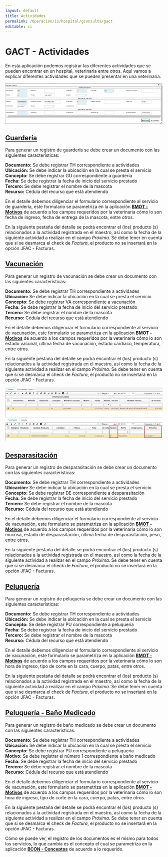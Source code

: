 ```yaml
---
layout: default
title: Actividades
permalink: /Operacion/is/hospital/gconsulta/gact
editable: si
---
```


# GACT - Actividades

En esta aplicación podemos registrar las diferentes actividades que se pueden encontrar en un hospital, veterinaria entre otros. Aqui vamos a explicar diferentes actividades que se pueden presentar en una veterinaria.  

![](MaestroGACT.png)

## [Guardería](http://docs.oasiscom.com/Operacion/is/hospital/gconsulta/gact#guardería)

Para generar un registro de guardería se debe crear un documento con las siguientes características:  

**Documento:** Se debe registrar TH correspondiente a actividades  
**Ubicación:** Se debe indicar la ubicación en la cual se presta el servicio  
**Concepto:** Se debe registrar GU correspondiente a guardería  
**Fecha:** Se debe registrar la fecha de inicio del servicio prestado  
**Tercero:** Se debe registrar el nombre de la mascota   
**Recurso:** Cédula del recurso que está atendiendo  

En el detalle debemos diligenciar el formulario correspondiente al servicio de guardería, este formulario se parametriza en la aplicación [**BMOT - Motivos**](http://docs.oasiscom.com/Operacion/common/bsistema/bmot#creación-formularios) de acuerdo a los campos requeridos por la veterinaria cómo lo son fecha de ingreso, fecha de entrega de la mascota, entre otros.  

En la siguiente pestaña del detalle se podrá encontrar el (los) producto (s) relacionados a la actividad registrada en el maestro, así como la fecha de la siguiente actividad a realizar en el campo _Próxima_. Se debe tener en cuenta que si se desmarca el check de _Factura_, el producto no se insertará en la opción JFAC - Facturas.  


## [Vacunación](http://docs.oasiscom.com/Operacion/is/hospital/gconsulta/gact#vacunación)

Para generar un registro de vacunación se debe crear un documento con las siguientes características:  

**Documento:** Se debe registrar TH correspondiente a actividades  
**Ubicación:** Se debe indicar la ubicación en la cual se presta el servicio  
**Concepto:** Se debe registrar VA correspondiente a vacunación  
**Fecha:** Se debe registrar la fecha de inicio del servicio prestado  
**Tercero:** Se debe registrar el nombre de la mascota   
**Recurso:** Cédula del recurso que está atendiendo  

En el detalle debemos diligenciar el formulario correspondiente al servicio de vacunación, este formulario se parametriza en la aplicación [**BMOT - Motivos**](http://docs.oasiscom.com/Operacion/common/bsistema/bmot#creación-formularios) de acuerdo a los campos requeridos por la veterinaria cómo lo son estado vacunal, última fecha de vacunación, estado cardiaco, temperatura, entre otros.  

En la siguiente pestaña del detalle se podrá encontrar el (los) producto (s) relacionados a la actividad registrada en el maestro, así como la fecha de la siguiente actividad a realizar en el campo _Próxima_. Se debe tener en cuenta que si se desmarca el check de _Factura_, el producto no se insertará en la opción JFAC - Facturas.  

![](gact.png)


## [Desparasitación](http://docs.oasiscom.com/Operacion/is/hospital/gconsulta/gact#desparasitación)

Para generar un registro de desparasitación se debe crear un documento con las siguientes características:  

**Documento:** Se debe registrar TH correspondiente a actividades  
**Ubicación:** Se debe indicar la ubicación en la cual se presta el servicio  
**Concepto:** Se debe registrar DE correspondiente a desparasitación  
**Fecha:** Se debe registrar la fecha de inicio del servicio prestado  
**Tercero:** Se debe registrar el nombre de la mascota  
**Recurso:** Cédula del recurso que está atendiendo  

En el detalle debemos diligenciar el formulario correspondiente al servicio de vacunación, este formulario se parametriza en la aplicación [**BMOT - Motivos**](http://docs.oasiscom.com/Operacion/common/bsistema/bmot#creación-formularios) de acuerdo a los campos requeridos por la veterinaria cómo lo son mucosa, estado de desparasitación, última fecha de desparasitación, peso, entre otros.  

En la siguiente pestaña del detalle se podrá encontrar el (los) producto (s) relacionados a la actividad registrada en el maestro, así como la fecha de la siguiente actividad a realizar en el campo _Próxima_. Se debe tener en cuenta que si se desmarca el check de _Factura_, el producto no se insertará en la opción JFAC - Facturas.  


## [Peluquería](http://docs.oasiscom.com/Operacion/is/hospital/gconsulta/gact#peluquería)

Para generar un registro de peluquería se debe crear un documento con las siguientes características:  

**Documento:** Se debe registrar TH correspondiente a actividades  
**Ubicación:** Se debe indicar la ubicación en la cual se presta el servicio  
**Concepto:** Se debe registrar PU correspondiente a peluquería  
**Fecha:** Se debe registrar la fecha de inicio del servicio prestado  
**Tercero:** Se debe registrar el nombre de la mascota   
**Recurso:** Cédula del recurso que está atendiendo  

En el detalle debemos diligenciar el formulario correspondiente al servicio de vacunación, este formulario se parametriza en la aplicación [**BMOT - Motivos**](http://docs.oasiscom.com/Operacion/common/bsistema/bmot#creación-formularios) de acuerdo a los campos requeridos por la veterinaria cómo lo son hora de ingreso, tipo de corte en la cara, cuerpo, patas, entre otros.  

En la siguiente pestaña del detalle se podrá encontrar el (los) producto (s) relacionados a la actividad registrada en el maestro, así como la fecha de la siguiente actividad a realizar en el campo _Próxima_. Se debe tener en cuenta que si se desmarca el check de _Factura_, el producto no se insertará en la opción JFAC - Facturas.  



## [Peluquería - Baño Medicado](http://docs.oasiscom.com/Operacion/is/hospital/gconsulta/gact#peluquería---baño-medicado)

Para generar un registro de baño medicado se debe crear un documento con las siguientes características:  

**Documento:** Se debe registrar TH correspondiente a actividades  
**Ubicación:** Se debe indicar la ubicación en la cual se presta el servicio  
**Concepto:** Se debe registrar PU correspondiente a peluquería  
**Motivo:** Se debe registrar el número 1 correspondiente a baño medicado  
**Fecha:** Se debe registrar la fecha de inicio del servicio prestado  
**Tercero:** Se debe registrar el nombre de la mascota  
**Recurso:** Cédula del recurso que está atendiendo  

En el detalle debemos diligenciar el formulario correspondiente al servicio de vacunación, este formulario se parametriza en la aplicación [**BMOT - Motivos**](http://docs.oasiscom.com/Operacion/common/bsistema/bmot#creación-formularios) de acuerdo a los campos requeridos por la veterinaria cómo lo son hora de ingreso, tipo de corte en la cara, cuerpo, patas, entre otros.  

En la siguiente pestaña del detalle se podrá encontrar el (los) producto (s) relacionados a la actividad registrada en el maestro, así como la fecha de la siguiente actividad a realizar en el campo _Próxima_. Se debe tener en cuenta que si se desmarca el check de _Factura_, el producto no se insertará en la opción JFAC - Facturas.  


Cómo se puede ver, el registro de los documentos es el mismo para todos los servicios, lo que cambia es el concepto el cual se parametriza en la aplicación [**BCON - Conceptos**](http://docs.oasiscom.com/Operacion/common/bsistema/bcon) de acuerdo a lo requerido.  

